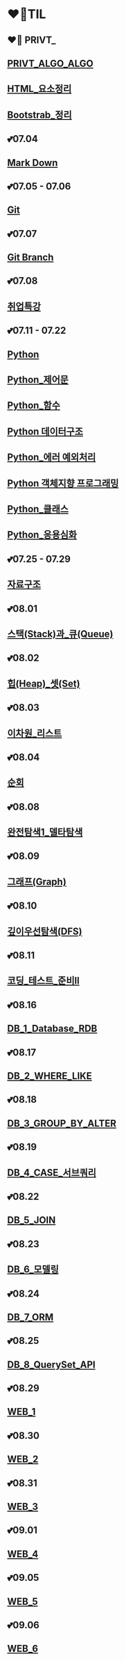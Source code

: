 # ❤️‍🔥TIL

## ❤️‍🔥 PRIVT_

## [PRIVT_ALGO_ALGO](PRIVT/PRIVT_ALGO.md)

## [HTML_요소정리](WEB/HTML_요소정리.md)

## [Bootstrab_정리](WEB/Bootstrab_정리.md)

## 💕07.04 

## [Mark Down](MarkDown/markDown_summary.md)

## 💕07.05 - 07.06 

## [Git](Git/Git_summary.md)

## 💕07.07

## [Git Branch](Git/Git_branch.md)

## 💕07.08

## [취업특강](취업특강/취업특강_07.08/0708_취업특강.md)

## 💕07.11 - 07.22

## [Python](python/Python.md)

## [Python_제어문](python/Python_제어문.md)

## [Python_함수](python/Python_함수)

## [Python 데이터구조](python/Python_데이터구조.md)

## [Python_에러 예외처리](python/Python_에러_예외처리.md)

## [Python 객체지향 프로그래밍](python/Python_객체지향_프로그래밍.md)

## [Python_클래스](python/Python_클래스.md)

## [Python_응용심화](python/Python_응용심화.md)

## 💕07.25 - 07.29

## [자료구조](Algorithm/자료구조.md)

## 💕08.01 

## [스택(Stack)과_큐(Queue)](Algorithm/스택(Stack)과_큐(Queue).md)

## 💕08.02

## [힙(Heap)_셋(Set)](Algorithm/힙(Heap),셋(Set).md)

## 💕08.03

## [이차원_리스트](Algorithm/이차원_리스트.md)

## 💕08.04

## [순회](Algorithm/순회.md)

## 💕08.08

## [완전탐색1_델타탐색](Algorithm/완전탐색1_델타탐색.md)

## 💕08.09

## [그래프(Graph)](Algorithm/그래프(Graph).md)

## 💕08.10

## [깊이우선탐색(DFS)](Algorithm/깊이우선탐색(DFS).md)

## 💕08.11

## [코딩_테스트_준비ll](Algorithm/코딩_테스트_준비ll.md)

## 💕08.16

## [DB_1_Database_RDB](DB/DB_1_Database_RDB.md)

## 💕08.17

## [DB_2_WHERE_LIKE](DB/DB_2_WHERE_LIKE.md)

## 💕08.18

## [DB_3_GROUP_BY_ALTER](DB/DB_3_GROUP_BY_ALTER.md)

## 💕08.19

## [DB_4_CASE_서브쿼리](DB/DB_4_CASE_서브쿼리.md)

## 💕08.22

## [DB_5_JOIN](DB/DB_5_JOIN.md)

## 💕08.23

## [DB_6_모델링](DB/DB_6_모델링.md)

## 💕08.24

## [DB_7_ORM](DB/DB_7_ORM.md)

## 💕08.25

## [DB_8_QuerySet_API](DB/DB_8_QuerySet_API.md)

## 💕08.29

## [WEB_1](WEB/WEB_1.md)

## 💕08.30

## [WEB_2](WEB/WEB_2.md)

## 💕08.31

## [WEB_3](WEB/WEB_3.md)

## 💕09.01

## [WEB_4](WEB/WEB_4.md)

## 💕09.05

## [WEB_5](WEB/WEB_5.md)

## 💕09.06

## [WEB_6](WEB/WEB_6.md)
